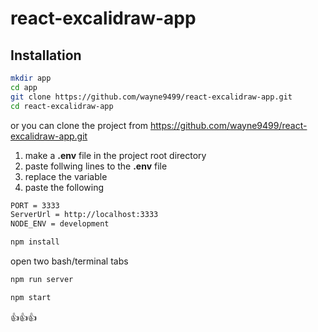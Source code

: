 # react-excalidraw-app

## Installation

```sh
mkdir app
cd app
git clone https://github.com/wayne9499/react-excalidraw-app.git
cd react-excalidraw-app
```
or you can clone the project from https://github.com/wayne9499/react-excalidraw-app.git

1. make a **.env** file in the project root directory
2. paste follwing lines to the **.env** file
3. replace the variable
4. paste the following
```sh
PORT = 3333
ServerUrl = http://localhost:3333
NODE_ENV = development
```
```sh
npm install
```
open two bash/terminal tabs
```sh
npm run server
```
```sh
npm start
```
👍👍👍
